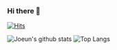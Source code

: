 ### Hi there 👋
[![Hits](https://hits.seeyoufarm.com/api/count/incr/badge.svg?url=https%3A%2F%2Fgithub.com%2Fjoeunha)](https://github.com/joeunha)


![Joeun's github stats](https://github-readme-stats.vercel.app/api?username=joeunha&count_private=true&show_icons=true&hide=contribs)
![Top Langs](https://github-readme-stats.vercel.app/api/top-langs/?username=joeunha&layout=compact)
